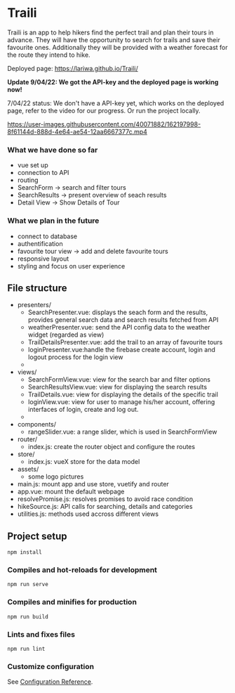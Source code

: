 # Traili
Traili is an app to help hikers find the perfect trail and plan their tours in advance. They will have the opportunity to search for trails  and save their favourite ones. Additionally they will be provided with a weather forecast for the route they intend to hike.

Deployed page: https://lariwa.github.io/Traili/

__Update 9/04/22: We got the API-key and the deployed page is working now!__

7/04/22 status: We don't have a API-key yet, which works on the deployed page, refer to the video for our progress. Or run the project locally.

https://user-images.githubusercontent.com/40071882/162197998-8f61144d-888d-4e64-ae54-12aa6667377c.mp4



### What we have done so far
- vue set up
- connection to API
- routing
- SearchForm -> search and filter tours
- SearchResults -> present overview of seach results
- Detail View -> Show Details of Tour
### What we plan in the future
- connect to database
- authentification
- favourite tour view -> add and delete favourite tours
- responsive layout
- styling and focus on user experience
## File structure
- presenters/
    - SearchPresenter.vue: displays the seach form and the results, provides general search data and search results fetched from API
    - weatherPresenter.vue: send the API config data to the weather widget (regarded as view)
    - TrailDetailsPresenter.vue: add the trail to an array of favourite tours 
    - loginPresenter.vue:handle the firebase create account, login and logout process for the login view
    - 
- views/
     - SearchFormView.vue: view for the search bar and filter options
     - SearchResultsView.vue: view for displaying the search results
     - TrailDetails.vue: view for displaying the details of the specific trail 
     - loginView.vue: view for user to manage his/her account, offering interfaces of login, create and log out.
     - 
- components/
   - rangeSlider.vue: a range slider, which is used in SearchFormView
- router/
   - index.js: create the router object and configure the routes
- store/
    - index.js: vueX store for the data model
- assets/
    - some logo pictures
- main.js: mount app and use store, vuetify and router
- app.vue: mount the default webpage
- resolvePromise.js: resolves promises to avoid race condition
- hikeSource.js: API calls for searching, details and categories
- utilities.js: methods used accross different views

## Project setup
```
npm install
```

### Compiles and hot-reloads for development
```
npm run serve
```

### Compiles and minifies for production
```
npm run build
```

### Lints and fixes files
```
npm run lint
```

### Customize configuration
See [Configuration Reference](https://cli.vuejs.org/config/).
